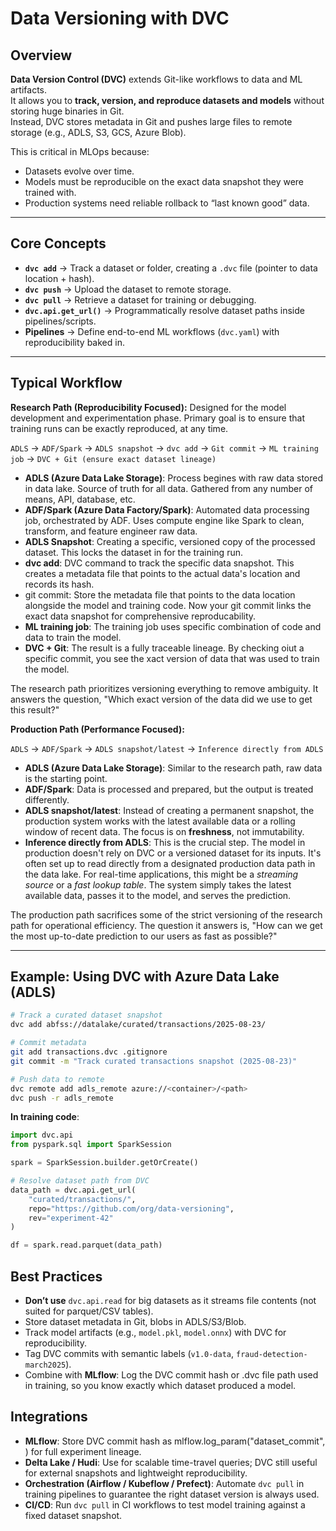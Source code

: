 # Data Versioning with DVC

## Overview
**Data Version Control (DVC)** extends Git-like workflows to data and ML artifacts.  
It allows you to **track, version, and reproduce datasets and models** without storing huge binaries in Git.  
Instead, DVC stores metadata in Git and pushes large files to remote storage (e.g., ADLS, S3, GCS, Azure Blob).  

This is critical in MLOps because:
- Datasets evolve over time.
- Models must be reproducible on the exact data snapshot they were trained with.
- Production systems need reliable rollback to “last known good” data.

---

## Core Concepts
- **`dvc add`** → Track a dataset or folder, creating a `.dvc` file (pointer to data location + hash).  
- **`dvc push`** → Upload the dataset to remote storage.  
- **`dvc pull`** → Retrieve a dataset for training or debugging.  
- **`dvc.api.get_url()`** → Programmatically resolve dataset paths inside pipelines/scripts.  
- **Pipelines** → Define end-to-end ML workflows (`dvc.yaml`) with reproducibility baked in.

---

## Typical Workflow

**Research Path (Reproducibility Focused):**
Designed for the model development and experimentation phase. Primary goal is to ensure that training runs can be exactly reproduced, at any time.

`ADLS` → `ADF/Spark` → `ADLS snapshot` → `dvc add` → `Git commit` → `ML training job` → `DVC + Git (ensure exact dataset lineage)`

- **ADLS (Azure Data Lake Storage)**: Process begines with raw data stored in data lake. Source of truth for all data. Gathered from any number of means, API, database, etc.
- **ADF/Spark (Azure Data Factory/Spark)**: Automated data processing job, orchestrated by ADF. Uses compute engine like Spark to clean, transform, and feature engineer raw data.
- **ADLS Snapshot**: Creating a specific, versioned copy of the processed dataset. This locks the dataset in for the training run.
- **dvc add**: DVC command to track the specific data snapshot. This creates a metadata file that points to the actual data's location and records its hash.
- git commit: Store the metadata file that points to the data location alongside the model and training code. Now your git commit links the exact data snapshot for comprehensive reproducability.
- **ML training job**: The training job uses specific combination of code and data to train the model.
- **DVC + Git**: The result is a fully traceable lineage. By checking oiut a specific commit, you see the xact version of data that was used to train the model.

The research path prioritizes versioning everything to remove ambiguity. It answers the question, "Which exact version of the data did we use to get this result?"


**Production Path (Performance Focused):**

`ADLS` → `ADF/Spark` → `ADLS snapshot/latest` → `Inference directly from ADLS`

- **ADLS (Azure Data Lake Storage)**: Similar to the research path, raw data is the starting point.
- **ADF/Spark**: Data is processed and prepared, but the output is treated differently.
- **ADLS snapshot/latest**: Instead of creating a permanent snapshot, the production system works with the latest available data or a rolling window of recent data. The focus is on **freshness**, not immutability.
- **Inference directly from ADLS**: This is the crucial step. The model in production doesn't rely on DVC or a versioned dataset for its inputs. It's often set up to read directly from a designated production data path in the data lake. For real-time applications, this might be a *streaming source* or a *fast lookup table*. The system simply takes the latest available data, passes it to the model, and serves the prediction.

The production path sacrifices some of the strict versioning of the research path for operational efficiency. The question it answers is, "How can we get the most up-to-date prediction to our users as fast as possible?"

---

## Example: Using DVC with Azure Data Lake (ADLS)

```bash
# Track a curated dataset snapshot
dvc add abfss://datalake/curated/transactions/2025-08-23/

# Commit metadata
git add transactions.dvc .gitignore
git commit -m "Track curated transactions snapshot (2025-08-23)"

# Push data to remote
dvc remote add adls_remote azure://<container>/<path>
dvc push -r adls_remote
```

**In training code**:

```python
import dvc.api
from pyspark.sql import SparkSession

spark = SparkSession.builder.getOrCreate()

# Resolve dataset path from DVC
data_path = dvc.api.get_url(
    "curated/transactions/",
    repo="https://github.com/org/data-versioning",
    rev="experiment-42"
)

df = spark.read.parquet(data_path)
```

## Best Practices

- **Don’t use** `dvc.api.read` for big datasets as it streams file contents (not suited for parquet/CSV tables).
- Store dataset metadata in Git, blobs in ADLS/S3/Blob.
- Track model artifacts (e.g., `model.pkl`, `model.onnx`) with DVC for reproducibility.
- Tag DVC commits with semantic labels (`v1.0-data`, `fraud-detection-march2025`).
- Combine with **MLflow**: Log the DVC commit hash or .dvc file path used in training, so you know exactly which dataset produced a model.

## Integrations
- **MLflow**: Store DVC commit hash as mlflow.log_param("dataset_commit", <hash>) for full experiment lineage.
- **Delta Lake / Hudi**: Use for scalable time-travel queries; DVC still useful for external snapshots and lightweight reproducibility.
- **Orchestration (Airflow / Kubeflow / Prefect)**: Automate `dvc pull` in training pipelines to guarantee the right dataset version is always used.
- **CI/CD**: Run `dvc pull` in CI workflows to test model training against a fixed dataset snapshot.